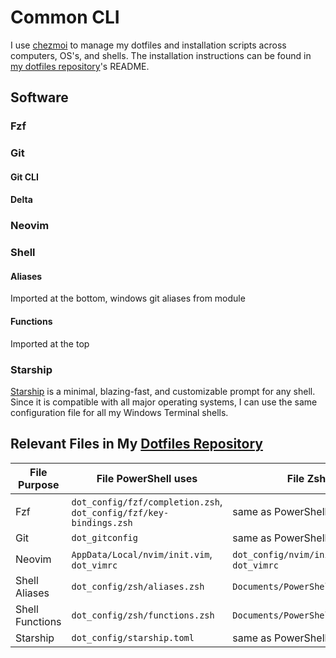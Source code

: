 # Common CLI

I use [chezmoi](https://github.com/twpayne/chezmoi) to manage my dotfiles and installation scripts across computers, OS's, and shells.
The installation instructions can be found in [my dotfiles repository](https://github.com/patrick-5546/dotfiles)'s README.

## Software

### Fzf

### Git

#### Git CLI

#### Delta

### Neovim

### Shell

#### Aliases

Imported at the bottom, windows git aliases from module

#### Functions

Imported at the top

### Starship

[Starship](https://starship.rs) is a minimal, blazing-fast, and customizable prompt for any shell.
Since it is compatible with all major operating systems, I can use the same configuration file for all my Windows Terminal shells.

## Relevant Files in My [Dotfiles Repository](https://github.com/patrick-5546/dotfiles)

| File Purpose | File PowerShell uses | File Zsh uses |
| --------- | -------------------- | ------------- |
| Fzf | `dot_config/fzf/completion.zsh`, `dot_config/fzf/key-bindings.zsh` | same as PowerShell |
| Git | `dot_gitconfig` | same as PowerShell |
| Neovim | `AppData/Local/nvim/init.vim`, `dot_vimrc` | `dot_config/nvim/init.vim`, `dot_vimrc` |
| Shell Aliases | `dot_config/zsh/aliases.zsh` | `Documents/PowerShell/aliases.ps1` |
| Shell Functions | `dot_config/zsh/functions.zsh` | `Documents/PowerShell/functions.ps1` |
| Starship | `dot_config/starship.toml` | same as PowerShell |
